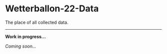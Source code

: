 # Wetterballon-22-Data
The place of all collected data.

---

**Work in progress...**

*Coming soon...*
